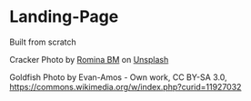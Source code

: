 # Landing-Page
Built from scratch

Cracker Photo by <a href="https://unsplash.com/@hubiita?utm_source=unsplash&utm_medium=referral&utm_content=creditCopyText">Romina BM</a> on <a href="https://unsplash.com/s/photos/crackers?utm_source=unsplash&utm_medium=referral&utm_content=creditCopyText">Unsplash</a>

Goldfish Photo by Evan-Amos - Own work, CC BY-SA 3.0, https://commons.wikimedia.org/w/index.php?curid=11927032
  
